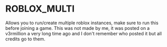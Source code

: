 # ROBLOX_MULTI
Allows you to run/create multiple roblox instances, make sure to run this before joining a game. This was not made by me, it was posted on a v3rmillion a very long time ago and I don't remember who posted it but all credits go to them.
